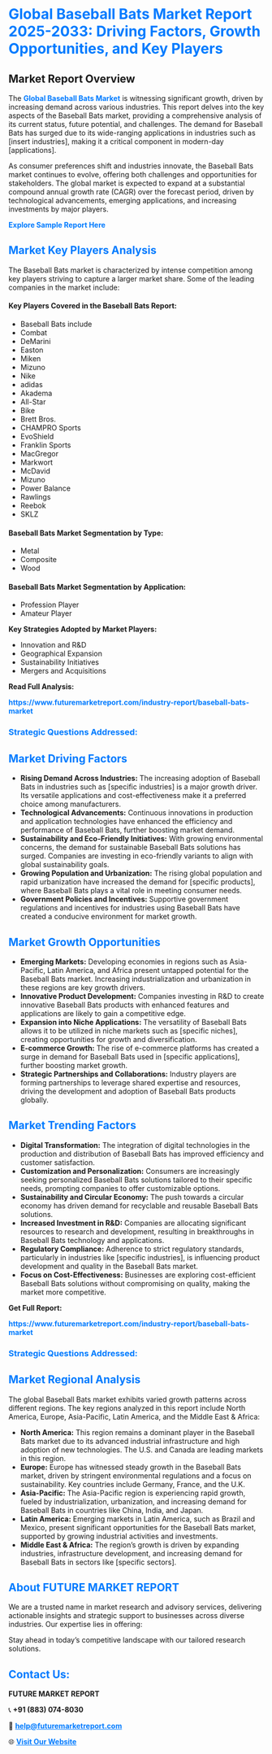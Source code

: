 <h1 style="color: #007BFF;">Global Baseball Bats Market Report 2025-2033: Driving Factors, Growth Opportunities, and Key Players</h1>

<section id="overview">
<h2>Market Report Overview</h2>
<p>The <a href="https://www.futuremarketreport.com/industry-report/baseball-bats-market" style="color: #007BFF; text-decoration: none;"><strong>Global Baseball Bats Market</strong></a> is witnessing significant growth, driven by increasing demand across various industries. This report delves into the key aspects of the Baseball Bats market, providing a comprehensive analysis of its current status, future potential, and challenges. The demand for Baseball Bats has surged due to its wide-ranging applications in industries such as [insert industries], making it a critical component in modern-day [applications].</p>
<p>As consumer preferences shift and industries innovate, the Baseball Bats market continues to evolve, offering both challenges and opportunities for stakeholders. The global market is expected to expand at a substantial compound annual growth rate (CAGR) over the forecast period, driven by technological advancements, emerging applications, and increasing investments by major players.</p>
</section>

<section id="overview">
<p><a href="https://www.futuremarketreport.com/request-sample/reportId=100527" style="color: #007BFF; text-decoration: none;"><strong>Explore Sample Report Here</strong></a></p>
</section>

<section id="key-players">
<h2 style="color: #007BFF;">Market Key Players Analysis</h2>
<p>The Baseball Bats market is characterized by intense competition among key players striving to capture a larger market share. Some of the leading companies in the market include:</p>
<h4>Key Players Covered in the Baseball Bats Report:</h4>
<ul><li>Baseball Bats include</li><li>Combat</li><li>DeMarini</li><li>Easton</li><li>Miken</li><li>Mizuno</li><li>Nike</li><li>adidas</li><li>Akadema</li><li>All-Star</li><li>Bike</li><li>Brett Bros.</li><li>CHAMPRO Sports</li><li>EvoShield</li><li>Franklin Sports</li><li>MacGregor</li><li>Markwort</li><li>McDavid</li><li>Mizuno</li><li>Power Balance</li><li>Rawlings</li><li>Reebok</li><li>SKLZ</li></ul>
<h4>Baseball Bats Market Segmentation by Type:</h4>
<ul><li>Metal</li><li>Composite</li><li>Wood</li></ul>

<h4>Baseball Bats Market Segmentation by Application:</h4>
<ul><li>Profession Player</li><li>Amateur Player</li></ul>
<p><strong>Key Strategies Adopted by Market Players:</strong></p>
<ul>
<li>Innovation and R&D</li>
<li>Geographical Expansion</li>
<li>Sustainability Initiatives</li>
<li>Mergers and Acquisitions</li>
</ul>
</section>

<section>
<p><strong>Read Full Analysis: </strong></p><a href="https://www.futuremarketreport.com/industry-report/baseball-bats-market" style="color: #007BFF; text-decoration: none;"><strong>https://www.futuremarketreport.com/industry-report/baseball-bats-market</strong></a>
<h3 style="color: #007BFF;">Strategic Questions Addressed:</h3>
</section>

<section id="driving-factors">
<h2 style="color: #007BFF;">Market Driving Factors</h2>
<ul>
<li><strong>Rising Demand Across Industries:</strong> The increasing adoption of Baseball Bats in industries such as [specific industries] is a major growth driver. Its versatile applications and cost-effectiveness make it a preferred choice among manufacturers.</li>
<li><strong>Technological Advancements:</strong> Continuous innovations in production and application technologies have enhanced the efficiency and performance of Baseball Bats, further boosting market demand.</li>
<li><strong>Sustainability and Eco-Friendly Initiatives:</strong> With growing environmental concerns, the demand for sustainable Baseball Bats solutions has surged. Companies are investing in eco-friendly variants to align with global sustainability goals.</li>
<li><strong>Growing Population and Urbanization:</strong> The rising global population and rapid urbanization have increased the demand for [specific products], where Baseball Bats plays a vital role in meeting consumer needs.</li>
<li><strong>Government Policies and Incentives:</strong> Supportive government regulations and incentives for industries using Baseball Bats have created a conducive environment for market growth.</li>
</ul>
</section>

<section id="growth-opportunities">
<h2 style="color: #007BFF;">Market Growth Opportunities</h2>
<ul>
<li><strong>Emerging Markets:</strong> Developing economies in regions such as Asia-Pacific, Latin America, and Africa present untapped potential for the Baseball Bats market. Increasing industrialization and urbanization in these regions are key growth drivers.</li>
<li><strong>Innovative Product Development:</strong> Companies investing in R&D to create innovative Baseball Bats products with enhanced features and applications are likely to gain a competitive edge.</li>
<li><strong>Expansion into Niche Applications:</strong> The versatility of Baseball Bats allows it to be utilized in niche markets such as [specific niches], creating opportunities for growth and diversification.</li>
<li><strong>E-commerce Growth:</strong> The rise of e-commerce platforms has created a surge in demand for Baseball Bats used in [specific applications], further boosting market growth.</li>
<li><strong>Strategic Partnerships and Collaborations:</strong> Industry players are forming partnerships to leverage shared expertise and resources, driving the development and adoption of Baseball Bats products globally.</li>
</ul>
</section>

<section id="trending-factors">
<h2 style="color: #007BFF;">Market Trending Factors</h2>
<ul>
<li><strong>Digital Transformation:</strong> The integration of digital technologies in the production and distribution of Baseball Bats has improved efficiency and customer satisfaction.</li>
<li><strong>Customization and Personalization:</strong> Consumers are increasingly seeking personalized Baseball Bats solutions tailored to their specific needs, prompting companies to offer customizable options.</li>
<li><strong>Sustainability and Circular Economy:</strong> The push towards a circular economy has driven demand for recyclable and reusable Baseball Bats solutions.</li>
<li><strong>Increased Investment in R&D:</strong> Companies are allocating significant resources to research and development, resulting in breakthroughs in Baseball Bats technology and applications.</li>
<li><strong>Regulatory Compliance:</strong> Adherence to strict regulatory standards, particularly in industries like [specific industries], is influencing product development and quality in the Baseball Bats market.</li>
<li><strong>Focus on Cost-Effectiveness:</strong> Businesses are exploring cost-efficient Baseball Bats solutions without compromising on quality, making the market more competitive.</li>
</ul>
</section>

<section>
<p><strong>Get Full Report: </strong></p><a href="https://www.futuremarketreport.com/industry-report/baseball-bats-market" style="color: #007BFF; text-decoration: none;"><strong>https://www.futuremarketreport.com/industry-report/baseball-bats-market</strong></a>
<h3 style="color: #007BFF;">Strategic Questions Addressed:</h3>
</section>


<section id="regional-analysis">
<h2 style="color: #007BFF;">Market Regional Analysis</h2>
<p>The global Baseball Bats market exhibits varied growth patterns across different regions. The key regions analyzed in this report include North America, Europe, Asia-Pacific, Latin America, and the Middle East & Africa:</p>
<ul>
<li><strong>North America:</strong> This region remains a dominant player in the Baseball Bats market due to its advanced industrial infrastructure and high adoption of new technologies. The U.S. and Canada are leading markets in this region.</li>
<li><strong>Europe:</strong> Europe has witnessed steady growth in the Baseball Bats market, driven by stringent environmental regulations and a focus on sustainability. Key countries include Germany, France, and the U.K.</li>
<li><strong>Asia-Pacific:</strong> The Asia-Pacific region is experiencing rapid growth, fueled by industrialization, urbanization, and increasing demand for Baseball Bats in countries like China, India, and Japan.</li>
<li><strong>Latin America:</strong> Emerging markets in Latin America, such as Brazil and Mexico, present significant opportunities for the Baseball Bats market, supported by growing industrial activities and investments.</li>
<li><strong>Middle East & Africa:</strong> The region’s growth is driven by expanding industries, infrastructure development, and increasing demand for Baseball Bats in sectors like [specific sectors].</li>
</ul>
</section>

<footer>
<h2 style="color: #007BFF;">About FUTURE MARKET REPORT</h2>
<p>We are a trusted name in market research and advisory services, delivering actionable insights and strategic support to businesses across diverse industries. Our expertise lies in offering:</p>

<p>Stay ahead in today’s competitive landscape with our tailored research solutions.</p>

<h2 style="color: #007BFF;">Contact Us:</h2>
<p><strong>FUTURE MARKET REPORT</strong></p>
<p>📞 <strong>+91 (883) 074-8030</strong></p>
<p>📧 <strong><a href="mailto:help@futuremarketreport.com" style="color: #007BFF;">help@futuremarketreport.com</a></strong></p>
<p>🌐 <strong><a href="https://www.futuremarketreport.com/" style="color: #007BFF;">Visit Our Website</a></strong></p>
</footer>